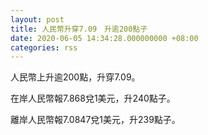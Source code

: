 ```yaml
---
layout: post
title: 人民幣升穿7.09　升逾200點子
date: 2020-06-05 14:34:28.000000000 +08:00
categories: rss
---
```


人民幣上升逾200點，升穿7.09。

在岸人民幣報7.868兌1美元，升240點子。

離岸人民幣報7.0847兌1美元，升239點子。
